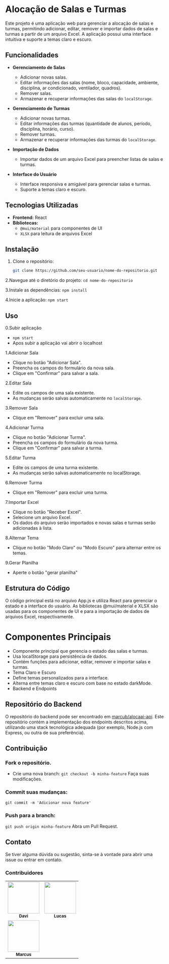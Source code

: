 # Alocação de Salas e Turmas

Este projeto é uma aplicação web para gerenciar a alocação de salas e turmas, permitindo adicionar, editar, remover e importar dados de salas e turmas a partir de um arquivo Excel. A aplicação possui uma interface intuitiva e suporte a temas claro e escuro.

## Funcionalidades

- **Gerenciamento de Salas**
  - Adicionar novas salas.
  - Editar informações das salas (nome, bloco, capacidade, ambiente, disciplina, ar condicionado, ventilador, quadros).
  - Remover salas.
  - Armazenar e recuperar informações das salas do `localStorage`.

- **Gerenciamento de Turmas**
  - Adicionar novas turmas.
  - Editar informações das turmas (quantidade de alunos, período, disciplina, horário, curso).
  - Remover turmas.
  - Armazenar e recuperar informações das turmas do `localStorage`.

- **Importação de Dados**
  - Importar dados de um arquivo Excel para preencher listas de salas e turmas.

- **Interface do Usuário**
  - Interface responsiva e amigável para gerenciar salas e turmas.
  - Suporte a temas claro e escuro.

## Tecnologias Utilizadas

- **Frontend:** React
- **Bibliotecas:**
  - `@mui/material` para componentes de UI
  - `XLSX` para leitura de arquivos Excel

## Instalação

1. Clone o repositório:
   ```bash
   git clone https://github.com/seu-usuario/nome-do-repositorio.git
   
2.Navegue até o diretório do projeto:
   `cd nome-do-repositorio`
   
3.Instale as dependências:
  `npm install`
  
4.Inicie a aplicação:
  `npm start`

## Uso

0.Subir aplicação
 - `npm start`
 - Apos subir a aplicação vai abrir o localhost 

1.Adicionar Sala
  - Clique no botão "Adicionar Sala".
  - Preencha os campos do formulário da nova sala.
  - Clique em "Confirmar" para salvar a sala.
    
2.Editar Sala
  - Edite os campos de uma sala existente.
  - As mudanças serão salvas automaticamente no `localStorage`.
    
3.Remover Sala
  - Clique em "Remover" para excluir uma sala.
    
4.Adicionar Turma
  - Clique no botão "Adicionar Turma".
  - Preencha os campos do formulário da nova turma.
  - Clique em "Confirmar" para salvar a turma.
    
5.Editar Turma
  - Edite os campos de uma turma existente.
  - As mudanças serão salvas automaticamente no localStorage.
    
6.Remover Turma
  - Clique em "Remover" para excluir uma turma.
    
7.Importar Excel
  - Clique no botão "Receber Excel".
  - Selecione um arquivo Excel.
  - Os dados do arquivo serão importados e novas salas e turmas serão adicionadas à lista.
    
8.Alternar Tema
 - Clique no botão "Modo Claro" ou "Modo Escuro" para alternar entre os temas.

9.Gerar Planilha
 - Aperte o botão "gerar planilha"
   
## Estrutura do Código
O código principal está no arquivo App.js e utiliza React para gerenciar o estado e a interface do usuário. As bibliotecas @mui/material e XLSX são usadas para os componentes de UI e para a importação de dados de arquivos Excel, respectivamente.

# Componentes Principais
  - Componente principal que gerencia o estado das salas e turmas.
  - Usa localStorage para persistência de dados.
  - Contém funções para adicionar, editar, remover e importar salas e turmas.
  - Tema Claro e Escuro
  - Define temas personalizados para a interface.
  - Alterna entre temas claro e escuro com base no estado darkMode.
  - Backend e Endpoints
    
## Repositório do Backend
O repositório do backend pode ser encontrado em [marcub/alocaai-api](https://github.com/marcub/alocaai-api). 
Este repositório contém a implementação dos endpoints descritos acima, utilizando uma stack tecnológica adequada (por exemplo, Node.js com Express, ou outra de sua preferência).

## Contribuição
### Fork o repositório.
- Crie uma nova branch:
`git checkout -b minha-feature`
Faça suas modificações.
### Commit suas mudanças:
`git commit -m 'Adicionar nova feature'`
### Push para a branch:
`git push origin minha-feature`
Abra um Pull Request.

## Contato
Se tiver alguma dúvida ou sugestão, sinta-se à vontade para abrir uma issue ou entrar em contato.

### Contribuidores

<table>
  <tr>
    <td align="center">
      <a href="https://github.com/Davi-Andrade-30">
        <img src="https://avatars.githubusercontent.com/u/84862726?v=4" width="100px;" alt=""/>
      </a>
      <br />
      <sub><b>Davi</b></sub>
      <br />
    </td>
    <td align="center">
      <a href="https://github.com/LuciosSB">
        <img src="https://avatars.githubusercontent.com/u/124175033?v=4" width="100px;" alt=""/>
      </a>
      <br />
      <sub><b>Lucas</b></sub>
      <br />
    </td>
  </tr>
    <td align="center">
      <a href="https://github.com/marcub">
        <img src="https://avatars.githubusercontent.com/u/42722469?v=4" width="100px;" alt=""/>
      </a>
      <br />
      <sub><b>Marcus</b></sub>
      <br />
    </td>
  </tr>
</table>
<!-- ALL-CONTRIBUTORS-LIST:END -->

